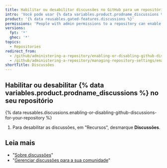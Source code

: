 ```yaml
---
title: Habilitar ou desabilitar discussões no GitHub para um repositório
intro: 'Você pode usar {% data variables.product.prodname_discussions %} em um repositório como um lugar para a sua comunidade ter conversas, fazer perguntas e postar respostas sem criar o escopo para um problema.'
product: '{% data reusables.gated-features.discussions %}'
permissions: 'People with admin permissions to a repository can enable {% data variables.product.prodname_discussions %} for the repository.'
versions:
  fpt: '*'
  ghec: '*'
topics:
  - Repositories
redirect_from:
  - /github/administering-a-repository/enabling-or-disabling-github-discussions-for-a-repository
  - /github/administering-a-repository/managing-repository-settings/enabling-or-disabling-github-discussions-for-a-repository
shortTitle: Discussões
---
```


## Habilitar ou desabilitar {% data variables.product.prodname_discussions %} no seu repositório

{% data reusables.discussions.enabling-or-disabling-github-discussions-for-your-repository %}
1. Para desabilitar as discussões, em "Recursos", desmarque **Discussões**.

## Leia mais

- "[Sobre discussões](/discussions/collaborating-with-your-community-using-discussions/about-discussions)"
- "[Gerenciar discussões para a sua comunidade](/discussions/managing-discussions-for-your-community)"
